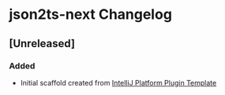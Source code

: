 <!-- Keep a Changelog guide -> https://keepachangelog.com -->

# json2ts-next Changelog

## [Unreleased]
### Added
- Initial scaffold created from [IntelliJ Platform Plugin Template](https://github.com/JetBrains/intellij-platform-plugin-template)
